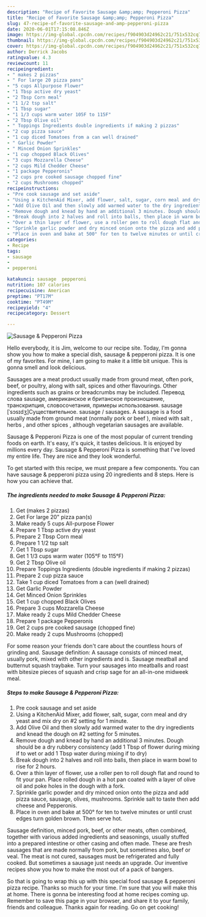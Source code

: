 ```yaml
---
description: "Recipe of Favorite Sausage &amp;amp; Pepperoni Pizza"
title: "Recipe of Favorite Sausage &amp;amp; Pepperoni Pizza"
slug: 47-recipe-of-favorite-sausage-and-amp-pepperoni-pizza
date: 2020-06-01T17:15:08.846Z
image: https://img-global.cpcdn.com/recipes/f904903d24962c21/751x532cq70/sausage-pepperoni-pizza-recipe-main-photo.jpg
thumbnail: https://img-global.cpcdn.com/recipes/f904903d24962c21/751x532cq70/sausage-pepperoni-pizza-recipe-main-photo.jpg
cover: https://img-global.cpcdn.com/recipes/f904903d24962c21/751x532cq70/sausage-pepperoni-pizza-recipe-main-photo.jpg
author: Derrick Jacobs
ratingvalue: 4.3
reviewcount: 11
recipeingredient:
- " makes 2 pizzas"
- " For large 20 pizza pans"
- "5 cups Allpurpose Flower"
- "1 Tbsp active dry yeast"
- "2 Tbsp Corn meal"
- "1 1/2 tsp salt"
- "1 Tbsp sugar"
- "1 1/3 cups warm water 105F to 115F"
- "2 Tbsp Olive oil"
- " Toppings Ingredients double ingredients if making 2 pizzas"
- "2 cup pizza sauce"
- "1 cup diced Tomatoes from a can well drained"
- " Garlic Powder"
- " Minced Onion Sprinkles"
- "1 cup chopped Black Olives"
- "3 cups Mozzarella Cheese"
- "2 cups Mild Chedder Cheese"
- "1 package Pepperonis"
- "2 cups pre cooked sausage chopped fine"
- "2 cups Mushrooms chopped"
recipeinstructions:
- "Pre cook sausage and set aside"
- "Using a KitchenAid Mixer, add flower, salt, sugar, corn meal and dry yeast and mix dry on #2 setting for 1 minute."
- "Add Olive Oil and then slowly add warmed water to the dry ingredients and knead the dough on #2 setting for 5 minutes."
- "Remove dough and knead by hand an additional 3 minutes. Dough should be a dry rubbery consistency (add 1 Tbsp of flower during mixing if to wet or add 1 Tbsp water during mixing if to dry)"
- "Break dough into 2 halves and roll into balls, then place in warm bowl to rise for 2 hours."
- "Over a thin layer of flower, use a roller pen to roll dough flat and round to fit your pan. Place rolled dough in a hot pan coated with a layer of olive oil and poke holes in the dough with a fork."
- "Sprinkle garlic powder and dry minced onion onto the pizza and add pizza sauce, sausage, olives, mushrooms. Sprinkle salt to taste then add cheese and Pepperonis."
- "Place in oven and bake at 500° for ten to twelve minutes or until crust edges turn golden brown. Then serve hot."
categories:
- Recipe
tags:
- sausage
- 
- pepperoni

katakunci: sausage  pepperoni 
nutrition: 107 calories
recipecuisine: American
preptime: "PT17M"
cooktime: "PT49M"
recipeyield: "4"
recipecategory: Dessert

---
```



![Sausage &amp; Pepperoni Pizza](https://img-global.cpcdn.com/recipes/f904903d24962c21/751x532cq70/sausage-pepperoni-pizza-recipe-main-photo.jpg)

Hello everybody, it is Jim, welcome to our recipe site. Today, I'm gonna show you how to make a special dish, sausage &amp; pepperoni pizza. It is one of my favorites. For mine, I am going to make it a little bit unique. This is gonna smell and look delicious.

Sausages are a meat product usually made from ground meat, often pork, beef, or poultry, along with salt, spices and other flavourings. Other ingredients such as grains or breadcrumbs may be included. Перевод слова sausage, американское и британское произношение, транскрипция, словосочетания, примеры использования. sausage [ˈsɔsɪdʒ]Существительное. sausage / sausages. A sausage is a food usually made from ground meat (normally pork or beef ), mixed with salt , herbs , and other spices , although vegetarian sausages are available.

Sausage &amp; Pepperoni Pizza is one of the most popular of current trending foods on earth. It's easy, it's quick, it tastes delicious. It is enjoyed by millions every day. Sausage &amp; Pepperoni Pizza is something that I've loved my entire life. They are nice and they look wonderful.


To get started with this recipe, we must prepare a few components. You can have sausage &amp; pepperoni pizza using 20 ingredients and 8 steps. Here is how you can achieve that.

<!--inarticleads1-->

##### The ingredients needed to make Sausage &amp; Pepperoni Pizza:

1. Get  (makes 2 pizzas)
1. Get  For large 20&#34; pizza pan(s)
1. Make ready 5 cups All-purpose Flower
1. Prepare 1 Tbsp active dry yeast
1. Prepare 2 Tbsp Corn meal
1. Prepare 1 1/2 tsp salt
1. Get 1 Tbsp sugar
1. Get 1 1/3 cups warm water (105°F to 115°F)
1. Get 2 Tbsp Olive oil
1. Prepare  Toppings Ingredients (double ingredients if making 2 pizzas)
1. Prepare 2 cup pizza sauce
1. Take 1 cup diced Tomatoes from a can (well drained)
1. Get  Garlic Powder
1. Get  Minced Onion Sprinkles
1. Get 1 cup chopped Black Olives
1. Prepare 3 cups Mozzarella Cheese
1. Make ready 2 cups Mild Chedder Cheese
1. Prepare 1 package Pepperonis
1. Get 2 cups pre cooked sausage (chopped fine)
1. Make ready 2 cups Mushrooms (chopped)


For some reason your friends don&#39;t care about the countless hours of grinding and. Sausage definition: A sausage consists of minced meat, usually pork, mixed with other ingredients and is. Sausage meatball and butternut squash traybake. Turn your sausages into meatballs and roast with bitesize pieces of squash and crisp sage for an all-in-one midweek meal. 

<!--inarticleads2-->

##### Steps to make Sausage &amp; Pepperoni Pizza:

1. Pre cook sausage and set aside
1. Using a KitchenAid Mixer, add flower, salt, sugar, corn meal and dry yeast and mix dry on #2 setting for 1 minute.
1. Add Olive Oil and then slowly add warmed water to the dry ingredients and knead the dough on #2 setting for 5 minutes.
1. Remove dough and knead by hand an additional 3 minutes. Dough should be a dry rubbery consistency (add 1 Tbsp of flower during mixing if to wet or add 1 Tbsp water during mixing if to dry)
1. Break dough into 2 halves and roll into balls, then place in warm bowl to rise for 2 hours.
1. Over a thin layer of flower, use a roller pen to roll dough flat and round to fit your pan. Place rolled dough in a hot pan coated with a layer of olive oil and poke holes in the dough with a fork.
1. Sprinkle garlic powder and dry minced onion onto the pizza and add pizza sauce, sausage, olives, mushrooms. Sprinkle salt to taste then add cheese and Pepperonis.
1. Place in oven and bake at 500° for ten to twelve minutes or until crust edges turn golden brown. Then serve hot.


Sausage definition, minced pork, beef, or other meats, often combined, together with various added ingredients and seasonings, usually stuffed into a prepared intestine or other casing and often made. These are fresh sausages that are made normally from pork, but sometimes also, beef or veal. The meat is not cured, sausages must be refrigerated and fully cooked. But sometimes a sausage just needs an upgrade. Our inventive recipes show you how to make the most out of a pack of bangers. 

So that is going to wrap this up with this special food sausage &amp; pepperoni pizza recipe. Thanks so much for your time. I'm sure that you will make this at home. There is gonna be interesting food at home recipes coming up. Remember to save this page in your browser, and share it to your family, friends and colleague. Thanks again for reading. Go on get cooking!
